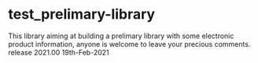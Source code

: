 # test_prelimary-library
This library aiming at building a prelimary library with some electronic product information, anyone is welcome to leave your precious comments.
release 2021.00
19th-Feb-2021

